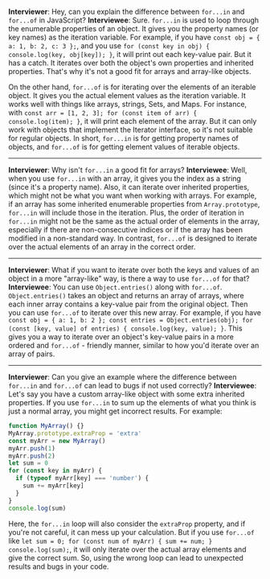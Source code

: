 **Interviewer**: Hey, can you explain the difference between `for...in` and `for...of` in JavaScript?
**Interviewee**: Sure. `for...in` is used to loop through the enumerable properties of an object. It gives you the property names (or key names) as the iteration variable. For example, if you have `const obj = { a: 1, b: 2, c: 3 };`, and you use `for (const key in obj) { console.log(key, obj[key]); }`, it will print out each key-value pair. But it has a catch. It iterates over both the object's own properties and inherited properties. That's why it's not a good fit for arrays and array-like objects.

On the other hand, `for...of` is for iterating over the elements of an iterable object. It gives you the actual element values as the iteration variable. It works well with things like arrays, strings, Sets, and Maps. For instance, with `const arr = [1, 2, 3]; for (const item of arr) { console.log(item); }`, it will print each element of the array. But it can only work with objects that implement the Iterator interface, so it's not suitable for regular objects. In short, `for...in` is for getting property names of objects, and `for...of` is for getting element values of iterable objects.

------

**Interviewer**: Why isn't `for...in` a good fit for arrays?
**Interviewee**: Well, when you use `for...in` with an array, it gives you the index as a string (since it's a property name). Also, it can iterate over inherited properties, which might not be what you want when working with arrays. For example, if an array has some inherited enumerable properties from `Array.prototype`, `for...in` will include those in the iteration. Plus, the order of iteration in `for...in` might not be the same as the actual order of elements in the array, especially if there are non-consecutive indices or if the array has been modified in a non-standard way. In contrast, `for...of` is designed to iterate over the actual elements of an array in the correct order.

------

**Interviewer**: What if you want to iterate over both the keys and values of an object in a more "array-like" way, is there a way to use `for...of` for that?
**Interviewee**: You can use `Object.entries()` along with `for...of`. `Object.entries()` takes an object and returns an array of arrays, where each inner array contains a key-value pair from the original object. Then you can use `for...of` to iterate over this new array. For example, if you have `const obj = { a: 1, b: 2 }; const entries = Object.entries(obj); for (const [key, value] of entries) { console.log(key, value); }`. This gives you a way to iterate over an object's key-value pairs in a more ordered and `for...of` - friendly manner, similar to how you'd iterate over an array of pairs.

------

**Interviewer**: Can you give an example where the difference between `for...in` and `for...of` can lead to bugs if not used correctly?
**Interviewee**: Let's say you have a custom array-like object with some extra inherited properties. If you use `for...in` to sum up the elements of what you think is just a normal array, you might get incorrect results. For example:

~~~js
function MyArray() {}
MyArray.prototype.extraProp = 'extra'
const myArr = new MyArray()
myArr.push(1)
myArr.push(2)
let sum = 0
for (const key in myArr) {
  if (typeof myArr[key] === 'number') {
    sum += myArr[key]
  }
}
console.log(sum)
~~~

Here, the `for...in` loop will also consider the `extraProp` property, and if you're not careful, it can mess up your calculation. But if you use `for...of` like `let sum = 0; for (const num of myArr) { sum += num; } console.log(sum);`, it will only iterate over the actual array elements and give the correct sum. So, using the wrong loop can lead to unexpected results and bugs in your code.